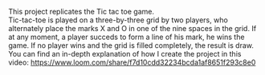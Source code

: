 This project replicates the Tic tac toe game. <br/>
Tic-tac-toe is played on a three-by-three grid by two players, who alternately place the marks X and O in one of the nine spaces in the grid. If at any moment, a player succeds to form a line of his mark, he wins the game.
If no player wins and the grid is filled completely, the result is draw.<br/>
You can find an in-depth explanation of how I create the project in this video: https://www.loom.com/share/f7d10cdd32234bcda1af8651f293c8e0
